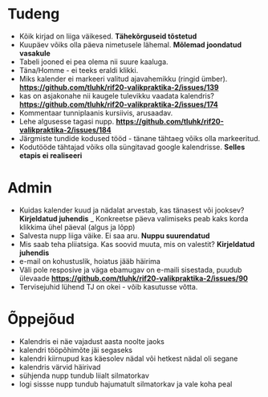 # Tudeng
- Kõik kirjad on liiga väikesed. **Tähekõrguseid tõstetud**
- Kuupäev võiks olla päeva nimetusele lähemal. **Mõlemad joondatud vasakule**
- Tabeli jooned ei pea olema nii suure kaaluga.
- Täna/Homme - ei teeks eraldi klikki.
- Miks kalender ei markeeri valitud ajavahemikku (ringid ümber). **https://github.com/tluhk/rif20-valikpraktika-2/issues/139**
- kas on asjakonahe nii kaugele tulevikku vaadata kalendris? **https://github.com/tluhk/rif20-valikpraktika-2/issues/174**
- Kommentaar tunniplaanis kursiivis, arusaadav. 
- Lehe algusesse tagasi nupp. **https://github.com/tluhk/rif20-valikpraktika-2/issues/184**
- Järgmiste tundide kodused tööd - tänane tähtaeg võiks olla markeeritud.
- Kodutööde tähtajad võiks olla süngitavad google kalendrisse. **Selles etapis ei realiseeri**

# Admin
- Kuidas kalender kuud ja nädalat arvestab, kas tänasest või jooksev? **Kirjeldatud juhendis**
_ Konkreetse päeva valimiseks peab kaks korda klikkima ühel päeval (algus ja lõpp)
- Salvesta nupp liiga väike. Ei saa aru. **Nuppu suurendatud**
- Mis saab teha pliiatsiga. Kas soovid muuta, mis on valestit? **Kirjeldatud juhendis**
- e-mail on kohustuslik, hoiatus jääb häirima
- Väli pole resposive ja väga ebamugav on e-maili  sisestada, puudub ülevaade **https://github.com/tluhk/rif20-valikpraktika-2/issues/90**
- Tervisejuhid lühend TJ on okei - võib kasutusse võtta. 

# Õppejõud
- Kalendris ei näe vajadust aasta noolte jaoks
- kalendri tööpõhimõte jäi segaseks
- kalendri kiirnupud kas käesolev nädal või hetkest nädal oli segane
- kalendris värvid häirivad
- sühjenda nupp tundub liialt silmatorkav
- logi sissse nupp tundub hajumatult silmatorkav ja vale koha peal
